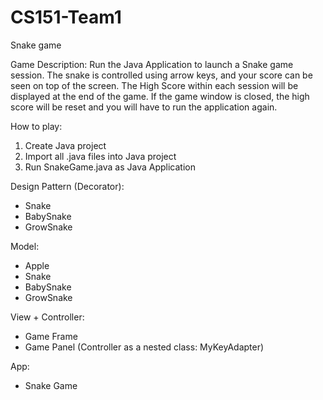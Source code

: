 # CS151-Team1
Snake game

Game Description:
Run the Java Application to launch a Snake game session. The snake is controlled using arrow keys, and your score can be seen on top of the screen. The High Score within each session will be displayed at the end of the game. If the game window is closed, the high score will be reset and you will have to run the application again.

How to play:
1. Create Java project
2. Import all .java files into Java project
3. Run SnakeGame.java as Java Application


Design Pattern (Decorator):
- Snake
- BabySnake
- GrowSnake

Model:
- Apple
- Snake
- BabySnake
- GrowSnake

View + Controller:
- Game Frame
- Game Panel (Controller as a nested class: MyKeyAdapter)

App: 
- Snake Game
